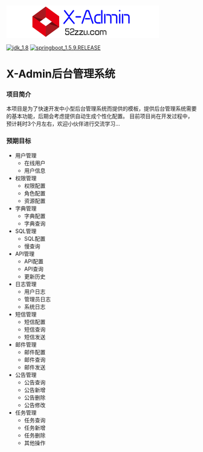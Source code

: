 
![](doc/logo.png "X-Admin后台管理系统")

[![jdk_1.8]](http://www.oracle.com/technetwork/java/javase/downloads/jdk8-downloads-2133151.html)
[![springboot_1.5.9.RELEASE]](https://projects.spring.io/spring-boot/)


# X-Admin后台管理系统

### 项目简介
本项目是为了快速开发中小型后台管理系统而提供的模板，提供后台管理系统需要的基本功能，后期会考虑提供自动生成个性化配置。
目前项目尚在开发过程中，预计耗时3个月左右，欢迎小伙伴进行交流学习...

### 预期目标
* 用户管理
    * 在线用户
    * 用户信息
* 权限管理
    * 权限配置
    * 角色配置
    * 资源配置
* 字典管理
    * 字典配置
    * 字典查询
* SQL管理
    * SQL配置
    * 慢查询
* API管理  
    * API配置
    * API查询
    * 更新历史
* 日志管理
    * 用户日志
    * 管理员日志
    * 系统日志
* 短信管理
    * 短信配置
    * 短信查询
    * 短信发送
* 邮件管理
    * 邮件配置
    * 邮件查询
    * 邮件发送
* 公告管理
    * 公告查询
    * 公告新增
    * 公告删除
    * 公告修改
* 任务管理
    * 任务查询
    * 任务新增
    * 任务删除
    * 其他操作
    

[jdk_1.8]:https://img.shields.io/badge/jdk-1.8-green.svg
[springboot_1.5.9.RELEASE]:https://img.shields.io/badge/springboot-1.5.9.RELEASE-green.svg


